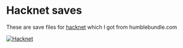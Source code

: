 # Hacknet saves

These are save files for [hacknet](http://hacknet-os.com/) which I got from humblebundle.com

[![Hacknet](https://img.youtube.com/vi/FgDmU7Pb96Y/0.jpg)](https://www.youtube.com/watch?v=FgDmU7Pb96Y)

